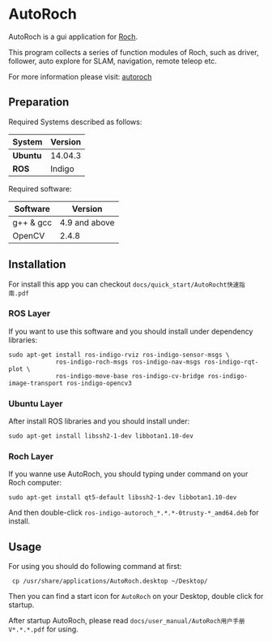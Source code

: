 # AutoRoch

AutoRoch is a gui application for [Roch](http://wiki.ros.org/Robots/Roch).

This program collects a series of function modules of Roch, such as driver, follower, auto explore for SLAM, navigation, remote teleop etc. 

For more information please visit: [autoroch](http://wiki.ros.org/autoroch)

## Preparation

Required Systems described as follows:

System | Version | 
---------------- | ----------------- | 
**Ubuntu** | 14.04.3 |
**ROS** | Indigo |

Required software:

Software  | Version  |
--------- | -------- |
g++ & gcc | 4.9 and above |
OpenCV | 2.4.8 |

## Installation

For install this app you can checkout ```docs/quick_start/AutoRocht快速指南.pdf```

### ROS Layer

If you want to use this software and you should install under dependency libraries:
```
sudo apt-get install ros-indigo-rviz ros-indigo-sensor-msgs \
             ros-indigo-roch-msgs ros-indigo-nav-msgs ros-indigo-rqt-plot \
             ros-indigo-move-base ros-indigo-cv-bridge ros-indigo-image-transport ros-indigo-opencv3 
```

### Ubuntu Layer

After install ROS libraries and you should install under:
```
sudo apt-get install libssh2-1-dev libbotan1.10-dev
```

### Roch Layer
If you wanne use AutoRoch, you should typing under command on your Roch computer:
```
sudo apt-get install qt5-default libssh2-1-dev libbotan1.10-dev
```

And then double-click ```ros-indigo-autoroch_*.*.*-0trusty-*_amd64.deb``` for install.

## Usage

For using you should do following command at first:
```
 cp /usr/share/applications/AutoRoch.desktop ~/Desktop/
```

Then you can find a start icon for ```AutoRoch``` on your Desktop, double click for startup.

After startup AutoRoch, please read ```docs/user_manual/AutoRoch用户手册V*.*.*.pdf``` for using.
